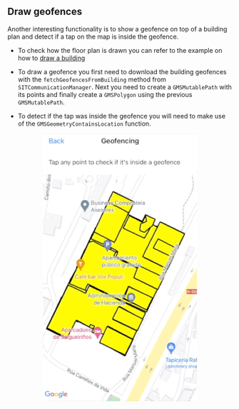 ## <a name="drawgeofences"><a/> Draw geofences

Another interesting functionality is to show a geofence on top of a building plan and detect if a tap on the map is inside the geofence.

- To check how the floor plan is drawn you can refer to the example on how to [draw a building](https://github.com/situmtech/situm-ios-getting-started/tree/master/GettingStarted/src/Samples/DrawBuilding)

- To draw a geofence you first need to download the building geofences with the `fetchGeofencesFromBuilding` method from `SITCommunicationManager`. Next you need to create a `GMSMutablePath` with its points and finally create a `GMSPolygon` using the previous `GMSMutablePath`.

- To detect if the tap was inside the geofence you will need to make use of the `GMSGeometryContainsLocation` function.

<p align="center">
    <img src="/img/geofencing.gif" />
</p>
